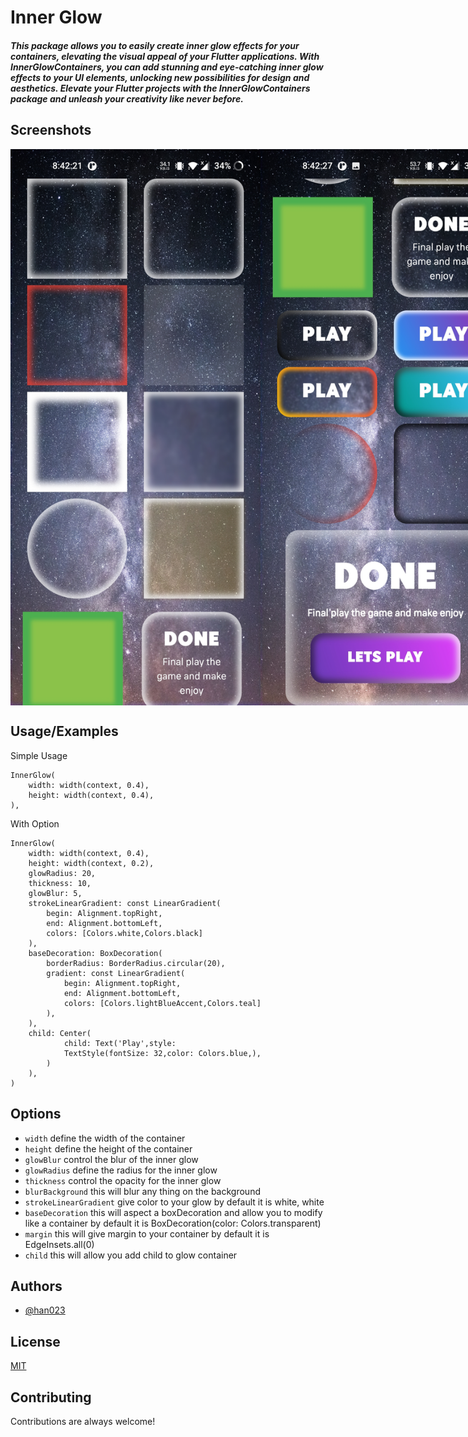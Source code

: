 
# Inner Glow

##### This package allows you to easily create inner glow effects for your containers, elevating the visual appeal of your Flutter applications. With InnerGlowContainers, you can add stunning and eye-catching inner glow effects to your UI elements, unlocking new possibilities for design and aesthetics. Elevate your Flutter projects with the InnerGlowContainers package and unleash your creativity like never before.

## Screenshots

<div style="display: flex; justify-content: space-between;">
    <img src="https://raw.githubusercontent.com/han023/InnerGlow/master/example/assets/01.jpg" alt="first" width="400" >
    <img src="https://raw.githubusercontent.com/han023/InnerGlow/master/example/assets/02.jpg" alt="first" width="400" >
</div>


## Usage/Examples

Simple Usage

```
InnerGlow(
    width: width(context, 0.4),
    height: width(context, 0.4),
),
```

With Option
```
InnerGlow(
    width: width(context, 0.4),
    height: width(context, 0.2),
    glowRadius: 20,
    thickness: 10,
    glowBlur: 5,
    strokeLinearGradient: const LinearGradient(
        begin: Alignment.topRight,
        end: Alignment.bottomLeft,
        colors: [Colors.white,Colors.black]
    ),
    baseDecoration: BoxDecoration(
        borderRadius: BorderRadius.circular(20),
        gradient: const LinearGradient(
            begin: Alignment.topRight,
            end: Alignment.bottomLeft,
            colors: [Colors.lightBlueAccent,Colors.teal]
        ),
    ),
    child: Center(
            child: Text('Play',style: 
            TextStyle(fontSize: 32,color: Colors.blue,),
        )
    ),
)
```


## Options

- ```width``` define the width of the container
- ```height``` define the height of the container
- ```glowBlur``` control the blur of the inner glow 
- ```glowRadius``` define the radius for the inner glow
- ```thickness``` control the opacity for the inner glow
- ```blurBackground``` this will blur any thing on the background
- ```strokeLinearGradient``` give color to your glow by default it is white, white
- ```baseDecoration``` this will aspect a boxDecoration and allow you to modify like a container by default it is BoxDecoration(color: Colors.transparent)
- ```margin``` this will give margin to your container by default it is EdgeInsets.all(0) 
- ```child``` this will allow you add child to glow container



## Authors

- [@han023](https://github.com/han023)


## License

[MIT](https://github.com/han023/InnerGlow/blob/master/LICENSE)


## Contributing

Contributions are always welcome!


